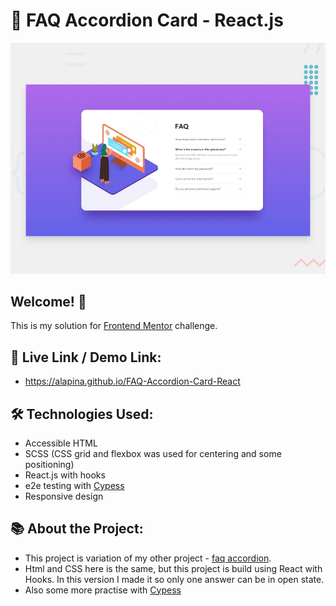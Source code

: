 # 🚚 FAQ Accordion Card - React.js

![Design preview for the FAQ Accordion Card coding challenge](./design/desktop-preview.jpg)

## Welcome! 👋

This is my solution for [Frontend Mentor](https://www.frontendmentor.io/challenges/faq-accordion-card-XlyjD0Oam) challenge.

## 🔗 Live Link / Demo Link:

- https://alapina.github.io/FAQ-Accordion-Card-React

## 🛠 Technologies Used:

- Accessible HTML
- SCSS (CSS grid and flexbox was used for centering and some positioning)
- React.js with hooks
- e2e testing with [Cypess](https://www.cypress.io/)
- Responsive design

## 📚 About the Project:

- This project is variation of my other project - [faq accordion](https://github.com/ALapina/FAQ-Accordion-Card---JavaScript).
- Html and CSS here is the same, but this project is build using React with Hooks. In this version I made it so only one answer can be in open state.
- Also some more practise with [Cypess](https://www.cypress.io/)
